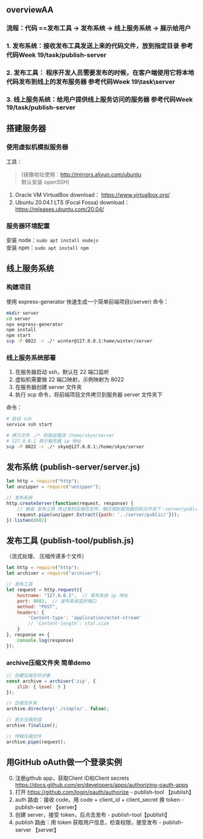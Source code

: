 ## overviewAA


### 流程：代码 ==发布工具 -> 发布系统 -> 线上服务系统 -> 展示给用户
### 1. 发布系统：接收发布工具发送上来的代码文件，放到指定目录 参考代码Week 19/task/publish-server
### 2. 发布工具： 程序开发人员需要发布的时候，在客户端使用它将本地代码发布到线上的发布服务器 参考代码Week 19\task\server
### 3. 线上服务系统：给用户提供线上服务访问的服务器 参考代码Week 19/task/publish-server

## 搭建服务器
### 使用虚拟机模拟服务器

工具：
>(镜像地址使用：http://mirrors.aliyun.com/ubuntu  
> 默认安装 openSSH)
1. Oracle VM VirtualBox download： https://www.virtualbox.org/
2. Ubuntu 20.04.1 LTS (Focal Fossa) download：https://releases.ubuntu.com/20.04/



### 服务器环境配置
安装 node：```sudo apt install nodejs```   
安装 npm：```sudo apt install npm```

## 线上服务系统
### 构建项目
使用 express-generator 快速生成一个简单前端项目(/server)
命令：
```bash
mkdir server
cd server
npx express-generator
npm install
npm start
scp -P 8022 -r ./* winter@127.0.0.1:home/winter/server
```

### 线上服务系统部署
1. 在服务器启动 ssh，默认在 22 端口监听
2. 虚拟机需要做 22 端口映射，示例映射为 8022
3. 在服务器创建 server 文件夹
4. 执行 scp 命令，将前端项目文件拷贝到服务器 server 文件夹下

命令：
```bash
# 启动 ssh
service ssh start

# 拷贝文件 ./* 到指定路径 /home/skye/server
# 127.0.0.1 表示服务器 ip 地址
scp -P 8022 -r ./* skye@127.0.0.1:/home/skye/server  
```

## 发布系统 (publish-server/server.js)
```javascript
let http = require("http");
let unzipper = require("unzipper");

// 发布系统
http.createServer(function(request, response) {
    // 接收 发布工具 传过来的压缩包文件，解压缩到服务器目标文件夹下：server/public/
    request.pipe(unzipper.Extract({path: '../server/public/'}));
}).listen(8082)

```
## 发布工具 (publish-tool/publish.js)
（流式处理、
压缩传递多个文件）
```javascript
let http = require("http");
let archiver = require("archiver");

// 发布工具
let request = http.request({
    hostname: "127.0.0.1",  // 发布系统 ip 地址
    port: 8082,  // 发布系统监听端口
    method: "POST",
    headers: {
        'Content-type': 'application/octet-stream'
        // 'Content-length': stat.size
    }
}, response => {
    console.log(response)
});
```
### archive压缩文件夹 简单demo
```javascript
// 创建压缩文件对象
const archive = archiver('zip', {
    zlib: { level: 9 }
});

// 压缩文件夹
archive.directory('./simple/', false);

// 表示压缩完成
archive.finalize();

// 传输压缩文件
archive.pipe(request);
```

## 用GitHub oAuth做一个登录实例
0. 注册github app，获取Client ID和Client secrets
https://docs.github.com/en/developers/apps/authorizing-oauth-apps
1. 打开 https://github.com/login/oauth/authorize  - publish-tool  【publish】
2. auth 路由：接收 code，用 code + client_id + client_secret 换 token  - publish-server 【server】
3. 创建 server，接受 token，后点击发布  - publish-tool【publish】
4. publish 路由：用 token 获取用户信息，检查权限，接受发布  - publish-server 【server】
